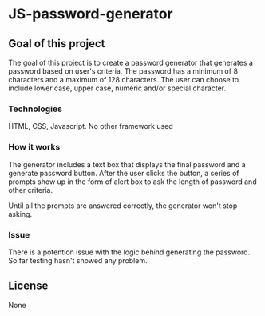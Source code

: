 # JS-password-generator

## Goal of this project

The goal of this project is to create a password generator that generates a password based on user's criteria. The password has a minimum of 8 characters and a maximum of 128 characters. The user can choose to include lower case, upper case, numeric and/or special character.

### Technologies

HTML, CSS, Javascript. No other framework used

### How it works

The generator includes a text box that displays the final password and a generate password button. After the user clicks the button, a series of prompts show up in the form of alert box to ask the length of password and other criteria. 

Until all the prompts are answered correctly, the generator won't stop asking.

### Issue

There is a potention issue with the logic behind generating the password. So far testing hasn't showed any problem.

## License

None